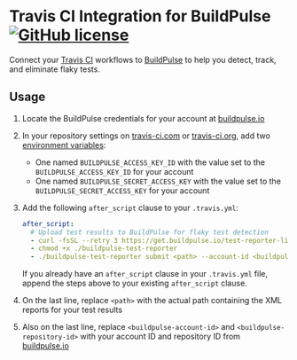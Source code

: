 # Travis CI Integration for BuildPulse [![GitHub license](https://img.shields.io/badge/license-MIT-blue.svg)](https://raw.githubusercontent.com/Workshop64/buildpulse-travis-ci/main/LICENSE)

Connect your [Travis CI](https://travis-ci.com) workflows to [BuildPulse][buildpulse.io] to help you detect, track, and eliminate flaky tests.

## Usage

1. Locate the BuildPulse credentials for your account at [buildpulse.io][]
2. In your repository settings on [travis-ci.com](https://travis-ci.com) or [travis-ci.org](https://travis-ci.org), add two [environment variables](https://docs.travis-ci.com/user/environment-variables#defining-variables-in-repository-settings):
    - One named `BUILDPULSE_ACCESS_KEY_ID` with the value set to the `BUILDPULSE_ACCESS_KEY_ID` for your account
    - One named `BUILDPULSE_SECRET_ACCESS_KEY` with the value set to the `BUILDPULSE_SECRET_ACCESS_KEY` for your account
3. Add the following `after_script` clause to your `.travis.yml`:

    ```yaml
    after_script:
      # Upload test results to BuildPulse for flaky test detection
      - curl -fsSL --retry 3 https://get.buildpulse.io/test-reporter-linux-amd64 > ./buildpulse-test-reporter
      - chmod +x ./buildpulse-test-reporter
      - ./buildpulse-test-reporter submit <path> --account-id <buildpulse-account-id> --repository-id <buildpulse-repository-id>
    ```

    If you already have an `after_script` clause in your `.travis.yml` file, append the steps above to your existing `after_script` clause.

4. On the last line, replace `<path>` with the actual path containing the XML reports for your test results
5. Also on the last line, replace `<buildpulse-account-id>` and `<buildpulse-repository-id>` with your account ID and repository ID from [buildpulse.io][]

[buildpulse.io]: https://buildpulse.io
